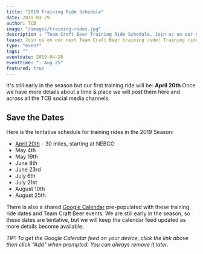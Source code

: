 ```yaml
---
title: "2019 Training Ride Schedule"
date: 2019-03-29
author: TCB
image: "/images/training-rides.jpg"
description : "Team Craft Beer Training Ride Schedule. Join us on our next training ride!"
tease: Join us on our next Team Craft Beer training ride! Training rides are open to everyone. You don't have to be part of our team but - fair notice - we may try to recruit you. 
type: "event"
tags: "" 
eventdate: 2019-04-20
eventtime: "- Aug 25"
featured: true
---
```


It's still early in the season but our first training ride will be: **April 20th**
Once we have more details about a time & place we will post them here and across all the TCB social media channels. 

## Save the Dates

Here is the tentative schedule for training rides in the 2019 Season: 

- [April 20th][2] - 30 miles, starting at NEBCO
- May 4th
- May 19th
- June 8th 
- June 23rd
- July 6th
- July 21st
- August 10th
- August 25th

There is also a shared [Google Calendar][1] pre-populated with these training ride dates and Team Craft Beer events. We are still early in the season, so these dates are tentative, but we will keep the calendar feed updated as more details become available. 

*TIP: To get the Google Calendar feed on your device, click the link above then click "Add" when prompted. You can always remove it later.*

[1]: https://calendar.google.com/calendar?cid=c29pY281NjhuamtmM3VkYTRkcmF0YTgzODBAZ3JvdXAuY2FsZW5kYXIuZ29vZ2xlLmNvbQ
[2]: /events/ride-2019-04-20/